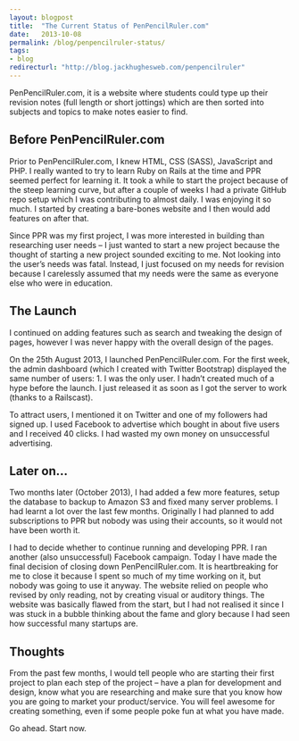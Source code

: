 ```yaml
---
layout: blogpost
title:  "The Current Status of PenPencilRuler.com"
date:   2013-10-08
permalink: /blog/penpencilruler-status/
tags:
- blog
redirecturl: "http://blog.jackhughesweb.com/penpencilruler"
---
```


PenPencilRuler.com, it is a website where students could type up their revision notes (full length or short jottings) which are then sorted into subjects and topics to make notes easier to find.

## Before PenPencilRuler.com

Prior to PenPencilRuler.com, I knew HTML, CSS (SASS), JavaScript and PHP. I really wanted to try to learn Ruby on Rails at the time and PPR seemed perfect for learning it. It took a while to start the project because of the steep learning curve, but after a couple of weeks I had a private GitHub repo setup which I was contributing to almost daily. I was enjoying it so much. I started by creating a bare-bones website and I then would add features on after that.

Since PPR was my first project, I was more interested in building than researching user needs – I just wanted to start a new project because the thought of starting a new project sounded exciting to me. Not looking into the user’s needs was fatal. Instead, I just focused on my needs for revision because I carelessly assumed that my needs were the same as everyone else who were in education.

## The Launch

I continued on adding features such as search and tweaking the design of pages, however I was never happy with the overall design of the pages.

On the 25th August 2013, I launched PenPencilRuler.com. For the first week, the admin dashboard (which I created with Twitter Bootstrap) displayed the same number of users: 1. I was the only user. I hadn’t created much of a hype before the launch. I just released it as soon as I got the server to work (thanks to a Railscast).

To attract users, I mentioned it on Twitter and one of my followers had signed up. I used Facebook to advertise which bought in about five users and I received 40 clicks. I had wasted my own money on unsuccessful advertising.

## Later on…

Two months later (October 2013), I had added a few more features, setup the database to backup to Amazon S3 and fixed many server problems. I had learnt a lot over the last few months. Originally I had planned to add subscriptions to PPR but nobody was using their accounts, so it would not have been worth it.

I had to decide whether to continue running and developing PPR. I ran another (also unsuccessful) Facebook campaign. Today I have made the final decision of closing down PenPencilRuler.com. It is heartbreaking for me to close it because I spent so much of my time working on it, but nobody was going to use it anyway. The website relied on people who revised by only reading, not by creating visual or auditory things. The website was basically flawed from the start, but I had not realised it since I was stuck in a bubble thinking about the fame and glory because I had seen how successful many startups are.

## Thoughts

From the past few months, I would tell people who are starting their first project to plan each step of the project – have a plan for development and design, know what you are researching and make sure that you know how you are going to market your product/service. You will feel awesome for creating something, even if some people poke fun at what you have made.

Go ahead. Start now.
